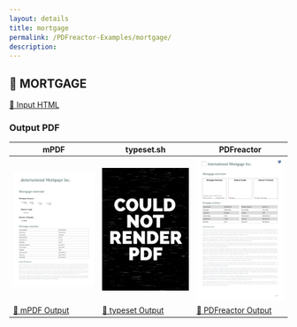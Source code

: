 ```yaml
---
layout: details
title: mortgage
permalink: /PDFreactor-Examples/mortgage/
description: 
---
```




## 🔬 MORTGAGE

[📄 Input HTML](https://raw.githubusercontent.com/azettl/compare.html2pdf.tools/master//html/PDFreactor%20Examples/mortgage/mortgage.html)

### Output PDF

| mPDF | typeset.sh | PDFreactor |
|---------|---------|---------|
| ![mPDF Preview](mpdf__html_PDFreactor_Examples_mortgage_mortgage.html.png) | ![typeset Preview](typeset__html_PDFreactor_Examples_mortgage_mortgage.html.png) | ![PDFreactor Preview](pdfreactor__html_PDFreactor_Examples_mortgage_mortgage.html.png) |
| [📕 mPDF Output](mpdf__html_PDFreactor_Examples_mortgage_mortgage.html.pdf) | [📕 typeset Output](typeset__html_PDFreactor_Examples_mortgage_mortgage.html.pdf) | [📕 PDFreactor Output](pdfreactor__html_PDFreactor_Examples_mortgage_mortgage.html.pdf) |



